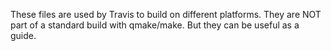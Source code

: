 These files are used by Travis to build on different platforms.
They are NOT part of a standard build with qmake/make.
But they can be useful as a guide.
